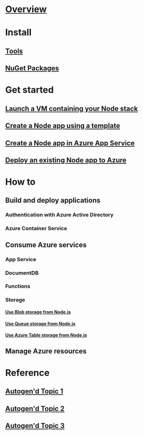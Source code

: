 # [Overview](index.md)

# Install

## [Tools](tools.md)
## [NuGet Packages](packages.md)

# Get started

## [Launch a VM containing your Node stack](https://azuremarketplace.microsoft.com/marketplace/apps/category/compute?operatingSystem=acom-linux&search=node.js)
## [Create a Node app using a template](https://azure.microsoft.com/try/app-service/web/?language=nodejs)
## [Create a Node app in Azure App Service](create-node-app.md)
## [Deploy an existing Node app to Azure](deploy-node-app-to-azure.md)

# How to

## Build and deploy applications
### Authentication with Azure Active Directory
### Azure Container Service

## Consume Azure services
### App Service
### DocumentDB
### Functions

### Storage
#### [Use Blob storage from Node.js](https://docs.microsoft.com/en-us/azure/storage/storage-nodejs-how-to-use-blob-storage)
#### [Use Queue storage from Node.js](https://docs.microsoft.com/en-us/azure/storage/storage-nodejs-how-to-use-queues)
#### [Use Azure Table storage from Node.js](https://docs.microsoft.com/en-us/azure/storage/storage-nodejs-how-to-use-table-storage)

## Manage Azure resources

# Reference
## [Autogen'd Topic 1](#)
## [Autogen'd Topic 2](#)
## [Autogen'd Topic 3](#)
